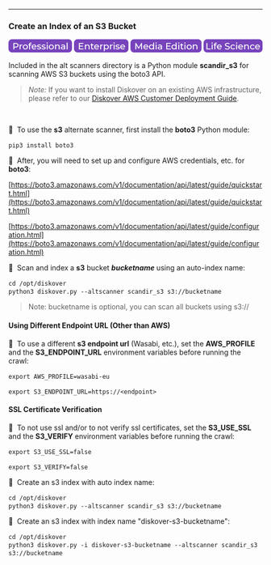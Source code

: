 ___
### Create an Index of an S3 Bucket

![Image: Professional Edition Label](images/button_edition_professional.png)&nbsp;![Image: Enterprise Edition Label](images/button_edition_enterprise.png)&nbsp;![Image: AJA Diskover Media Edition Label](images/button_edition_media.png)&nbsp;![Image: Life Science Edition Label](images/button_edition_life_science.png)

Included in the alt scanners directory is a Python module **scandir_s3** for scanning AWS S3 buckets using the boto3 API.

>_Note:_ If you want to install Diskover on an existing AWS infrastructure, please refer to our [Diskover AWS Customer Deployment Guide](https://docs.diskoverdata.com/diskover_aws_deployment_guide/).
<br>

🔴 &nbsp;To use the **s3** alternate scanner, first install the **boto3** Python module:

```
pip3 install boto3
```

🔴 &nbsp;After, you will need to set up and configure AWS credentials, etc. for **boto3**:

  [https://boto3.amazonaws.com/v1/documentation/api/latest/guide/quickstart.html](https://boto3.amazonaws.com/v1/documentation/api/latest/guide/quickstart.html)

  [https://boto3.amazonaws.com/v1/documentation/api/latest/guide/configuration.html](https://boto3.amazonaws.com/v1/documentation/api/latest/guide/configuration.html)

🔴 &nbsp;Scan and index a **s3** bucket _**bucketname**_ using an auto-index name:

```
cd /opt/diskover
python3 diskover.py --altscanner scandir_s3 s3://bucketname
```
>Note: bucketname is optional, you can scan all buckets using s3://

#### Using Different Endpoint URL (Other than AWS)

🔴 &nbsp;To use a different **s3 endpoint url** (Wasabi, etc.), set the **AWS_PROFILE** and the **S3_ENDPOINT_URL** environment variables before running the crawl:

```
export AWS_PROFILE=wasabi-eu
```
```
export S3_ENDPOINT_URL=https://<endpoint>
```

#### SSL Certificate Verification

🔴 &nbsp;To not use ssl and/or to not verify ssl certificates, set the **S3_USE_SSL** and the **S3_VERIFY** environment variables before running the crawl:

```
export S3_USE_SSL=false
```
```
export S3_VERIFY=false
```

🔴 &nbsp;Create an s3 index with auto index name:

```
cd /opt/diskover
python3 diskover.py --altscanner scandir_s3 s3://bucketname
```

🔴 &nbsp;Create an s3 index with index name "diskover-s3-bucketname":

```
cd /opt/diskover
python3 diskover.py -i diskover-s3-bucketname --altscanner scandir_s3 s3://bucketname
```
